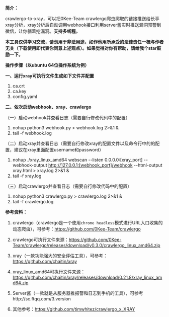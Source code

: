 **简介：**

crawlergo-to-xray，可以把0Kee-Team crawlergo爬虫爬取的链接推送给长亭xray分析，xray分析后自动调用webhook接口利用server酱实时推送漏洞预警到微信，让你躺着挖漏洞。**支持多线程。**



**本工具仅供学习交流，请勿用于非法用途，如作他用所承受的法律责任一概与作者无关（下载使用即代表你同意上述观点）。如果觉得对你有帮助，请给我个star鼓励一下。**



**操作步骤（以ubuntu 64位操作系统为例）**

**一、运行xray可执行文件生成如下文件并配置**

1. ca.crt
2. ca.key
3. config.yaml

**二、依次启动webhook、xray、crawlergo**

（一）启动webhook并查看日志（需要自行修改代码中的配置）

1. nohup python3 webhook.py > webhook.log 2>&1 &
2. tail -f webhook.log

（二）启动xray并查看日志（需要自行修改xray的配置文件以及命令行中的的配置，建议在xray里面配置username和password）

1. nohup ./xray_linux_amd64  webscan  --listen 0.0.0.0:[xray_port]   --webhook-output http://127.0.0.1:[webhook_port]/webhook   --html-output  xray.html   >   xray.log    2>&1 &
2. tail -f  xray.log

（三）启动crawlergo并查看日志（需要自行修改代码中的配置）

1.  nohup python3 crawlergo.py  >   crawlergo.log 2>&1 &
2.  tail -f crawlergo.log



**参考资料：**

1. crawlergo（crawlergo是一个使用`chrome headless`模式进行URL入口收集的动态爬虫），可参考：https://github.com/0Kee-Team/crawlergo

   

2. crawlergo可执行文件来源：https://github.com/0Kee-Team/crawlergo/releases/download/v0.3.0/crawlergo_linux_amd64.zip

   

3. xray（一款功能强大的安全评估工具），可参考：https://github.com/chaitin/xray

   

4. xray_linux_amd64可执行文件来源：https://github.com/chaitin/xray/releases/download/0.21.8/xray_linux_amd64.zip

   

5. Server酱（一款就是从服务器推报警和日志到手机的工具），可参考http://sc.ftqq.com/3.version

   

6. 其他参考：https://github.com/timwhitez/crawlergo_x_XRAY







